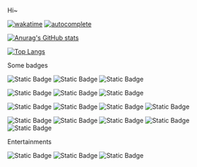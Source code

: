Hi~ 

[![wakatime](https://wakatime.com/badge/user/e8d6d136-fb7b-4352-a0bc-e866b69394e6.svg)](https://wakatime.com/@maxsky) [![autocomplete](https://codeium.com/badges/user/maxsky/autocomplete)](https://codeium.com/profile/maxsky)

[![Anurag's GitHub stats](https://github-readme-stats.vercel.app/api?username=maxsky&count_private=true&show_icons=true&theme=vue)](https://github.com/anuraghazra/github-readme-stats)

[![Top Langs](https://github-readme-stats.vercel.app/api/top-langs/?username=maxsky)](https://github.com/anuraghazra/github-readme-stats)

Some badges

![Static Badge](https://img.shields.io/badge/macOS-informational?logo=apple&label=OS)
![Static Badge](https://img.shields.io/badge/Windows-informational?logo=outline&label=OS)
![Static Badge](https://img.shields.io/badge/Linux-informational?logo=linux&label=OS)

![Static Badge](https://img.shields.io/badge/PHP-informational?logo=php&label=Lang)
![Static Badge](https://img.shields.io/badge/MySQL-informational?logo=mysql&label=Lang)
![Static Badge](https://img.shields.io/badge/JavaScript-informational?logo=javascript&label=Lang)

![Static Badge](https://img.shields.io/badge/Laravel-informational?logo=laravel&label=Framework)
![Static Badge](https://img.shields.io/badge/Lumen-informational?logo=lumen&label=Framework)
![Static Badge](https://img.shields.io/badge/Vue.js-informational?logo=vue.js&label=Framework)
![Static Badge](https://img.shields.io/badge/Hexo-informational?logo=hexo&label=Framework)

![Static Badge](https://img.shields.io/badge/IntelliJ_IDEA-informational?logo=intellij-idea&label=IDE)
![Static Badge](https://img.shields.io/badge/Sublime_Text-informational?logo=sublimetext&label=Editor)
![Static Badge](https://img.shields.io/badge/iTerm2-informational?logo=iterm2&label=Terminal)
![Static Badge](https://img.shields.io/badge/Source_Tree-informational?logo=sourcetree&label=VCS)
![Static Badge](https://img.shields.io/badge/Apifox-informational?logo=apifox&label=API)

Entertainments

![Static Badge](https://img.shields.io/badge/Steam-informational?logo=steam&label=Game)
![Static Badge](https://img.shields.io/badge/Epic-informational?logo=epic-games&label=Game)
![Static Badge](https://img.shields.io/badge/Apex-informational?logo=ea&label=Game)
